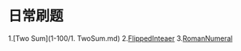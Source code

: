 # 日常刷题
1.[Two Sum](1-100/1.  TwoSum.md)
2.[FlippedInteaer](1-100/2.FlippedInteger.md)
3.[RomanNumeral](1-100/3.RomanNumeral.md)
